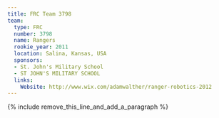 ```yaml
---
title: FRC Team 3798
team:
  type: FRC
  number: 3798
  name: Rangers
  rookie_year: 2011
  location: Salina, Kansas, USA
  sponsors:
  - St. John's Military School
  - ST JOHN'S MILITARY SCHOOL
  links:
    Website: http://www.wix.com/adamwalther/ranger-robotics-2012
---
```


{% include remove_this_line_and_add_a_paragraph %}